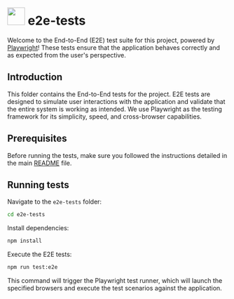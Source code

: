 <h1>
<img src="https://seeklogo.com/images/P/playwright-logo-22FA8B9E63-seeklogo.com.png" width="40" hight="40" />
e2e-tests
</h1>

Welcome to the End-to-End (E2E) test suite for this project, powered by [Playwright][playwright-url]! These tests ensure that the application behaves correctly and as expected from the user's perspective.

## Introduction

This folder contains the End-to-End tests for the project. E2E tests are designed to simulate user interactions with the application and validate that the entire system is working as intended. We use Playwright as the testing framework for its simplicity, speed, and cross-browser capabilities.

## Prerequisites

Before running the tests, make sure you followed the instructions detailed in the main [README][readme-url] file.

[playwright-url]: https://playwright.dev/
[readme-url]: https://github.com/origranot/reduced.to/blob/master/README.md

## Running tests

Navigate to the `e2e-tests` folder:

```bash
cd e2e-tests
```

Install dependencies:

```bash
npm install
```

Execute the E2E tests:

```bash
npm run test:e2e
```

This command will trigger the Playwright test runner, which will launch the specified browsers and execute the test scenarios against the application.
